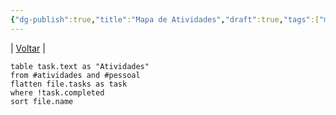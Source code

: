 ```yaml
---
{"dg-publish":true,"title":"Mapa de Atividades","draft":true,"tags":["moc","pessoal"],"description":"CheckList de atividades para serem resolvidas","permalink":"/1-minha-vida/mapade-atividades/","dgPassFrontmatter":true}
---
```


| [Voltar](index) |
``` dataview
table task.text as "Atividades"
from #atividades and #pessoal  
flatten file.tasks as task
where !task.completed
sort file.name

```